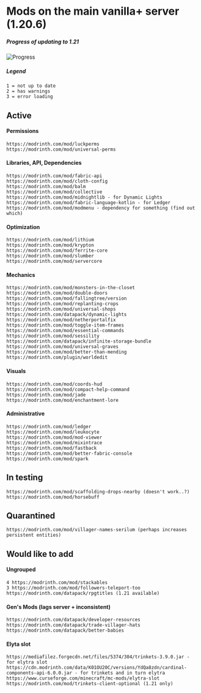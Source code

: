 # Mods on the main vanilla+ server (1.20.6)

##### Progress of updating to 1.21
![Progress](https://progress-bar.dev/37/?scale=41&width=500&suffix=/41&color=babaca&text=Progress)

##### Legend
    1 = not up to date
    2 = has warnings
    3 = error loading

## Active

#### Permissions
    https://modrinth.com/mod/luckperms
    https://modrinth.com/mod/universal-perms


#### Libraries, API, Dependencies
    https://modrinth.com/mod/fabric-api
    https://modrinth.com/mod/cloth-config
    https://modrinth.com/mod/balm
    https://modrinth.com/mod/collective
    https://modrinth.com/mod/midnightlib - for Dynamic Lights
    https://modrinth.com/mod/fabric-language-kotlin - for Ledger
    https://modrinth.com/mod/modmenu - dependency for something (find out which)


#### Optimization
    https://modrinth.com/mod/lithium
    https://modrinth.com/mod/krypton
    https://modrinth.com/mod/ferrite-core
    https://modrinth.com/mod/slumber
    https://modrinth.com/mod/servercore


#### Mechanics
    https://modrinth.com/mod/monsters-in-the-closet
    https://modrinth.com/mod/double-doors
    https://modrinth.com/mod/fallingtree/version
    https://modrinth.com/mod/replanting-crops
    https://modrinth.com/mod/universal-shops
    https://modrinth.com/datapack/dynamic-lights
    https://modrinth.com/mod/netherportalfix
    https://modrinth.com/mod/toggle-item-frames
    https://modrinth.com/mod/essential-commands
    https://modrinth.com/mod/sessility
    https://modrinth.com/datapack/infinite-storage-bundle
    https://modrinth.com/mod/universal-graves
    https://modrinth.com/mod/better-than-mending
    https://modrinth.com/plugin/worldedit

#### Visuals
    https://modrinth.com/mod/coords-hud
    https://modrinth.com/mod/compact-help-command
    https://modrinth.com/mod/jade
    https://modrinth.com/mod/enchantment-lore

#### Administrative
    https://modrinth.com/mod/ledger
    https://modrinth.com/mod/leukocyte
    https://modrinth.com/mod/mod-viewer
    https://modrinth.com/mod/mixintrace
    https://modrinth.com/mod/fastback
    https://modrinth.com/mod/better-fabric-console
    https://modrinth.com/mod/spark

    
## In testing
    https://modrinth.com/mod/scaffolding-drops-nearby (doesn't work..?)
    https://modrinth.com/mod/horsebuff

## Quarantined
    https://modrinth.com/mod/villager-names-serilum (perhaps increases persistent entities)

## Would like to add
#### Ungrouped
    4 https://modrinth.com/mod/stackables
    3 https://modrinth.com/mod/followers-teleport-too
    https://modrinth.com/datapack/rpgtitles (1.21 available)

#### Gen's Mods (lags server + inconsistent)
    https://modrinth.com/datapack/developer-resources
    https://modrinth.com/datapack/trade-villager-hats
    https://modrinth.com/datapack/better-babies

#### Elyta slot
    https://mediafilez.forgecdn.net/files/5374/304/trinkets-3.9.0.jar - for elytra slot
    https://cdn.modrinth.com/data/K01OU20C/versions/YdQa8zdn/cardinal-components-api-6.0.0.jar - for trinkets and in turn elytra
    https://www.curseforge.com/minecraft/mc-mods/elytra-slot
    https://modrinth.com/mod/trinkets-client-optional (1.21 only)
